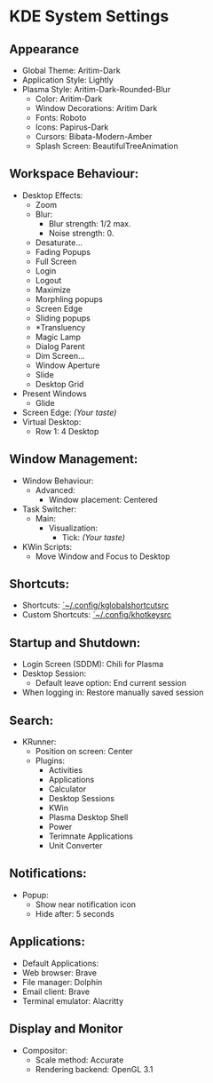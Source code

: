 # KDE System Settings

## Appearance

- Global Theme: Aritim-Dark
- Application Style: Lightly
- Plasma Style: Aritim-Dark-Rounded-Blur
  - Color: Aritim-Dark
  - Window Decorations: Aritim Dark
  - Fonts: Roboto
  - Icons: Papirus-Dark
  - Cursors: Bibata-Modern-Amber
  - Splash Screen: BeautifulTreeAnimation

## Workspace Behaviour:

- Desktop Effects:
  - Zoom
  - Blur:
    - Blur strength: 1/2 max.
    - Noise strength: 0.
  - Desaturate...
  - Fading Popups
  - Full Screen
  - Login
  - Logout
  - Maximize
  - Morphling popups
  - Screen Edge
  - Sliding popups
  - \*Transluency
  - Magic Lamp
  - Dialog Parent
  - Dim Screen...
  - Window Aperture
  - Slide
  - Desktop Grid
- Present Windows
  - Glide
- Screen Edge: _(Your taste)_
- Virtual Desktop:
  - Row 1: 4 Desktop

## Window Management:

- Window Behaviour:
  - Advanced:
    - Window placement: Centered
- Task Switcher:
  - Main:
    - Visualization:
      - Tick: _(Your taste)_
- KWin Scripts:
  - Move Window and Focus to Desktop

## Shortcuts:

- Shortcuts: [`~/.config/kglobalshortcutsrc](./config/kglobalshortcutsrc)
- Custom Shortcuts: [`~/.config/khotkeysrc](./config/khotkeysrc)

## Startup and Shutdown:

- Login Screen (SDDM): Chili for Plasma
- Desktop Session:
  - Default leave option: End current session
- When logging in: Restore manually saved session

## Search:

- KRunner:
  - Position on screen: Center
  - Plugins:
    - Activities
    - Applications
    - Calculator
    - Desktop Sessions
    - KWin
    - Plasma Desktop Shell
    - Power
    - Terimnate Applications
    - Unit Converter

## Notifications:

- Popup:
  - Show near notification icon
  - Hide after: 5 seconds

## Applications:

- Default Applications:
- Web browser: Brave
- File manager: Dolphin
- Email client: Brave
- Terminal emulator: Alacritty

## Display and Monitor

- Compositor:
  - Scale method: Accurate
  - Rendering backend: OpenGL 3.1
